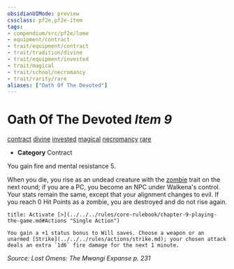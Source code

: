 ```yaml
---
obsidianUIMode: preview
cssclass: pf2e,pf2e-item
tags:
- compendium/src/pf2e/lome
- equipment/contract
- trait/equipment/contract
- trait/tradition/divine
- trait/equipment/invested
- trait/magical
- trait/school/necromancy
- trait/rarity/rare
aliases: ["Oath Of The Devoted"]
---
```

# Oath Of The Devoted *Item 9*  
[contract](contract-lol.md)  [divine](divine.md)  [invested](invested.md)  [magical](magical.md)  [necromancy](necromancy.md)  [rare](rare.md)  

- **Category** Contract

You gain fire and mental resistance 5.

When you die, you rise as an undead creature with the [zombie](zombie-b1.md) trait on the next round; if you are a PC, you become an NPC under Walkena's control. Your stats remain the same, except that your alignment changes to evil. If you reach 0 Hit Points as a zombie, you are destroyed and do not rise again.

```ad-embed-ability
title: Activate [>](../../../rules/core-rulebook/chapter-9-playing-the-game.md#Actions "Single Action")

You gain a +1 status bonus to Will saves. Choose a weapon or an unarmed [Strike](../../../rules/actions/strike.md); your chosen attack deals an extra `1d6` fire damage for the next 1 minute.
```

*Source: Lost Omens: The Mwangi Expanse p. 231*
